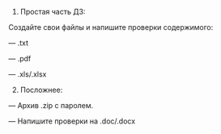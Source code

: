 1. Простая часть ДЗ:

Создайте свои файлы и напишите проверки содержимого:

— .txt

— .pdf

— .xls/.xlsx

2. Посложнее:

— Архив .zip c паролем.

— Напишите проверки на .doc/.docx